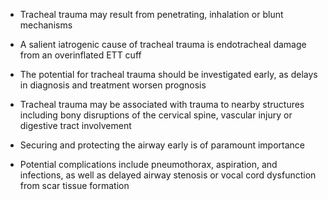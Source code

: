 - Tracheal trauma may result from penetrating, inhalation or blunt mechanisms

- A salient iatrogenic cause of tracheal trauma is endotracheal damage from an overinflated ETT cuff

- The potential for tracheal trauma should be investigated early, as delays in diagnosis and treatment worsen prognosis

- Tracheal trauma may be associated with trauma to nearby structures including bony disruptions of the cervical spine, vascular injury or digestive tract involvement

- Securing and protecting the airway early is of paramount importance

- Potential complications include pneumothorax, aspiration, and infections, as well as delayed airway stenosis or vocal cord dysfunction from scar tissue formation
